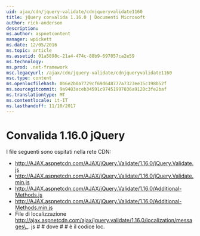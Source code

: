 ```yaml
---
uid: ajax/cdn/jquery-validate/cdnjqueryvalidate1160
title: jQuery convalida 1.16.0 | Documenti Microsoft
author: rick-anderson
description: 
ms.author: aspnetcontent
manager: wpickett
ms.date: 12/05/2016
ms.topic: article
ms.assetid: 01a5898c-21a4-474c-88b9-697857ca2e59
ms.technology: 
ms.prod: .net-framework
msc.legacyurl: /ajax/cdn/jquery-validate/cdnjqueryvalidate1160
msc.type: content
ms.openlocfilehash: 0b6e2b0a7729cf69d648777a7323ee15c198b52f
ms.sourcegitcommit: 9a9483aceb34591c97451997036a9120c3fe2baf
ms.translationtype: MT
ms.contentlocale: it-IT
ms.lasthandoff: 11/10/2017
---
```

<a name="jquery-validation-1160"></a>Convalida 1.16.0 jQuery
====================
I file seguenti sono ospitati nella rete CDN:

- http://AJAX.aspnetcdn.com/AJAX/jQuery.Validate/1.16.0/jQuery.Validate.js
- http://AJAX.aspnetcdn.com/AJAX/jQuery.Validate/1.16.0/jQuery.Validate.min.js
- http://AJAX.aspnetcdn.com/AJAX/jQuery.Validate/1.16.0/Additional-Methods.js
- http://AJAX.aspnetcdn.com/AJAX/jQuery.Validate/1.16.0/Additional-Methods.min.js
- File di localizzazione http://ajax.aspnetcdn.com/ajax/jquery.validate/1.16.0/localization/messages\_. js # # dove # # è il codice loc.
